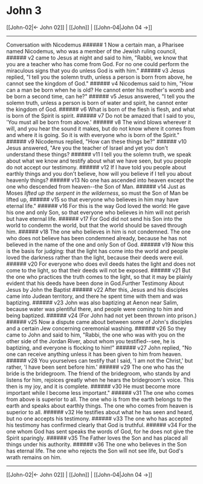 # John 3

[[John-02|← John 02]] | [[John]] | [[John-04|John 04 →]]
***

Conversation with Nicodemus ###### 1 Now a certain man, a Pharisee named Nicodemus, who was a member of the Jewish ruling council, ###### v2 came to Jesus at night and said to him, "Rabbi, we know that you are a teacher who has come from God. For no one could perform the miraculous signs that you do unless God is with him." ###### v3 Jesus replied, "I tell you the solemn truth, unless a person is born from above, he cannot see the kingdom of God." ###### v4 Nicodemus said to him, "How can a man be born when he is old? He cannot enter his mother's womb and be born a second time, can he?" ###### v5 Jesus answered, "I tell you the solemn truth, unless a person is born of water and spirit, he cannot enter the kingdom of God. ###### v6 What is born of the flesh is flesh, and what is born of the Spirit is spirit. ###### v7 Do not be amazed that I said to you, 'You must all be born from above.' ###### v8 The wind blows wherever it will, and you hear the sound it makes, but do not know where it comes from and where it is going. So it is with everyone who is born of the Spirit." ###### v9 Nicodemus replied, "How can these things be?" ###### v10 Jesus answered, "Are you the teacher of Israel and yet you don't understand these things? ###### v11 I tell you the solemn truth, we speak about what we know and testify about what we have seen, but you people do not accept our testimony. ###### v12 If I have told you people about earthly things and you don't believe, how will you believe if I tell you about heavenly things? ###### v13 No one has ascended into heaven except the one who descended from heaven--the Son of Man. ###### v14 Just as Moses _lifted up the serpent_ _in_ _the wilderness_, so must the Son of Man be lifted up, ###### v15 so that everyone who believes in him may have eternal life." ###### v16 For this is the way God loved the world: He gave his one and only Son, so that everyone who believes in him will not perish but have eternal life. ###### v17 For God did not send his Son into the world to condemn the world, but that the world should be saved through him. ###### v18 The one who believes in him is not condemned. The one who does not believe has been condemned already, because he has not believed in the name of the one and only Son of God. ###### v19 Now this is the basis for judging: that the light has come into the world and people loved the darkness rather than the light, because their deeds were evil. ###### v20 For everyone who does evil deeds hates the light and does not come to the light, so that their deeds will not be exposed. ###### v21 But the one who practices the truth comes to the light, so that it may be plainly evident that his deeds have been done in God.Further Testimony About Jesus by John the Baptist ###### v22 After this, Jesus and his disciples came into Judean territory, and there he spent time with them and was baptizing. ###### v23 John was also baptizing at Aenon near Salim, because water was plentiful there, and people were coming to him and being baptized. ###### v24 (For John had not yet been thrown into prison.) ###### v25 Now a dispute came about between some of John's disciples and a certain Jew concerning ceremonial washing. ###### v26 So they came to John and said to him, "Rabbi, the one who was with you on the other side of the Jordan River, about whom you testified--see, he is baptizing, and everyone is flocking to him!" ###### v27 John replied, "No one can receive anything unless it has been given to him from heaven. ###### v28 You yourselves can testify that I said, 'I am not the Christ,' but rather, 'I have been sent before him.' ###### v29 The one who has the bride is the bridegroom. The friend of the bridegroom, who stands by and listens for him, rejoices greatly when he hears the bridegroom's voice. This then is my joy, and it is complete. ###### v30 He must become more important while I become less important." ###### v31 The one who comes from above is superior to all. The one who is from the earth belongs to the earth and speaks about earthly things. The one who comes from heaven is superior to all. ###### v32 He testifies about what he has seen and heard, but no one accepts his testimony. ###### v33 The one who has accepted his testimony has confirmed clearly that God is truthful. ###### v34 For the one whom God has sent speaks the words of God, for he does not give the Spirit sparingly. ###### v35 The Father loves the Son and has placed all things under his authority. ###### v36 The one who believes in the Son has eternal life. The one who rejects the Son will not see life, but God's wrath remains on him.

***
[[John-02|← John 02]] | [[John]] | [[John-04|John 04 →]]
